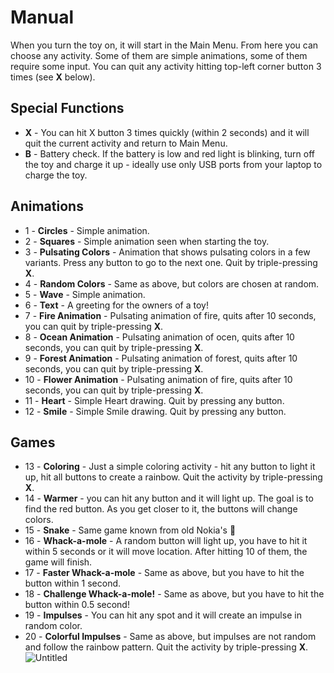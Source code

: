 # Manual


When you turn the toy on, it will start in the Main Menu. From here you can choose any activity. Some of them are simple animations, some of them require some input. You can quit any activity hitting top-left corner button 3 times (see **X** below).

## Special Functions

- **X** - You can hit X button 3 times quickly (within 2 seconds) and it will quit the current activity and return to Main Menu.
- **B** - Battery check. If the battery is low and red light is blinking, turn off the toy and charge it up - ideally use only USB ports from your laptop to charge the toy.

## Animations

- 1 - **Circles** - Simple animation.
- 2 - **Squares** - Simple animation seen when starting the toy.
- 3 - **Pulsating Colors** - Animation that shows pulsating colors in a few variants. Press any button to go to the next one. Quit by triple-pressing **X**.
- 4 - **Random Colors** - Same as above, but colors are chosen at random.
- 5 - **Wave** - Simple animation.
- 6 - **Text** - A greeting for the owners of a toy!
- 7 - **Fire Animation** - Pulsating animation of fire, quits after 10 seconds, you can quit by triple-pressing **X**.
- 8 - **Ocean Animation** - Pulsating animation of ocen, quits after 10 seconds, you can quit by triple-pressing **X**.
- 9 - **Forest Animation** - Pulsating animation of forest, quits after 10 seconds, you can quit by triple-pressing **X**.
- 10 - **Flower Animation** - Pulsating animation of fire, quits after 10 seconds, you can quit by triple-pressing **X**.
- 11 - **Heart** - Simple Heart drawing. Quit by pressing any button.
- 12 - **Smile** - Simple Smile drawing. Quit by pressing any button.

## Games

- 13 - **Coloring** - Just a simple coloring activity - hit any button to light it up, hit all buttons to create a rainbow. Quit the activity by triple-pressing **X**.
- 14 - **Warmer** - you can hit any button and it will light up. The goal is to find the red button. As you get closer to it, the buttons will change colors.
- 15 - **Snake** - Same game known from old Nokia's 🙂
- 16 - **Whack-a-mole** - A random button will light up, you have to hit it within 5 seconds or it will move location. After hitting 10 of them, the game will finish.
- 17 - **Faster Whack-a-mole** - Same as above, but you have to hit the button within 1 second.
- 18 - **Challenge Whack-a-mole!** - Same as above, but you have to hit the button within 0.5 second!
- 19 - **Impulses** - You can hit any spot and it will create an impulse in random color.
- 20 - **Colorful Impulses** - Same as above, but impulses are not random and follow the rainbow pattern. Quit the activity by triple-pressing **X**.
![Untitled](https://user-images.githubusercontent.com/875316/115981353-ed741180-a547-11eb-9ed4-e0d7d157697b.png)
